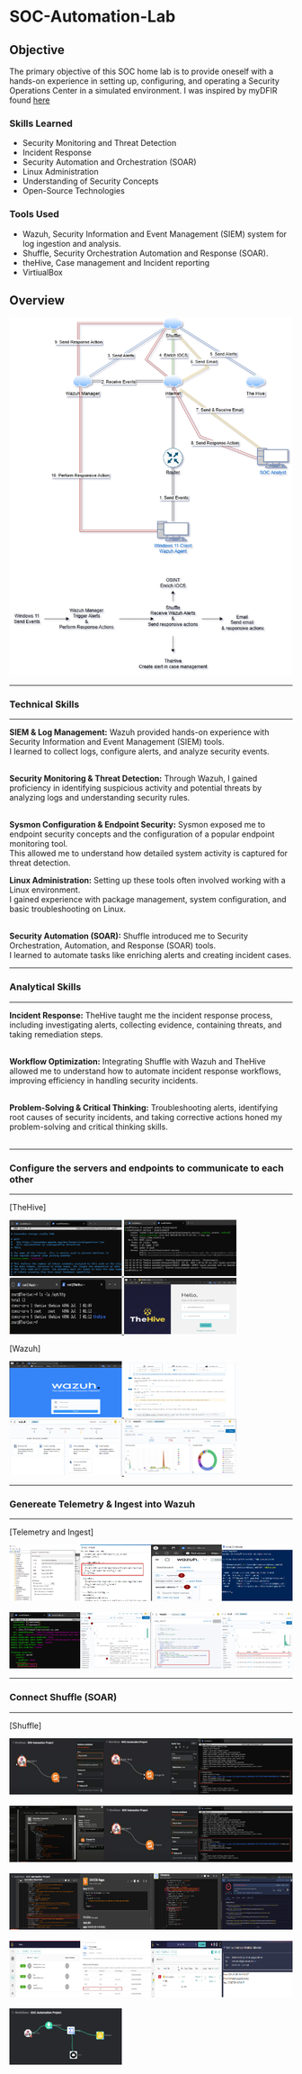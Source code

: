 # SOC-Automation-Lab

## Objective
The primary objective of this SOC home lab is to provide oneself with a hands-on experience in setting up, configuring, and operating a Security Operations Center in a simulated environment.
I was inspired by myDFIR found [here](https://www.youtube.com/watch?v=XR3eamn8ydQ&ab_channel=MyDFIR)

### Skills Learned

- Security Monitoring and Threat Detection
- Incident Response
- Security Automation and Orchestration (SOAR)
- Linux Administration
- Understanding of Security Concepts
- Open-Source Technologies
  
### Tools Used

- Wazuh, Security Information and Event Management (SIEM) system for log ingestion and analysis.
- Shuffle, Security Orchestration Automation and Response (SOAR).
- theHive, Case management and Incident reporting
- VirtiualBox

## Overview

<img src="https://github.com/klipodu/SOC-Automation-Lab/blob/main/SOC-Automation-Project-Wrokflow.png?raw=true" alt="Image Alt">

-----------------------------------------
### Technical Skills
-----------------------------------------

**SIEM & Log Management:** Wazuh provided hands-on experience with Security Information and Event Management (SIEM) tools. <br>
I learned to collect logs, configure alerts, and analyze security events.
<br><br>

**Security Monitoring & Threat Detection:** Through Wazuh, I gained proficiency in identifying suspicious activity and potential threats by analyzing logs and understanding security rules.
<br><br>

**Sysmon Configuration & Endpoint Security:** Sysmon exposed me to endpoint security concepts and the configuration of a popular endpoint monitoring tool.<br>
This allowed me to understand how detailed system activity is captured for threat detection.
<br>

**Linux Administration:** Setting up these tools often involved working with a Linux environment.<br>
I gained experience with package management, system configuration, and basic troubleshooting on Linux.
<br><br>

**Security Automation (SOAR):** Shuffle introduced me to Security Orchestration, Automation, and Response (SOAR) tools.<br>
I learned to automate tasks like enriching alerts and creating incident cases.

-----------------------------------------
### Analytical Skills
-----------------------------------------

**Incident Response:** TheHive taught me the incident response process, including investigating alerts, collecting evidence, containing threats, and taking remediation steps.
<br><br>

**Workflow Optimization:** Integrating Shuffle with Wazuh and TheHive allowed me to understand how to automate incident response workflows, improving efficiency in handling security incidents.
<br><br>

**Problem-Solving & Critical Thinking:** Troubleshooting alerts, identifying root causes of security incidents, and taking corrective actions honed my problem-solving and critical thinking skills.
<br><br>


-----------------------------------------
### Configure the servers and endpoints to communicate to each other
-----------------------------------------

[TheHive]

<a href="https://github.com/klipodu/SOC-Automation-Lab/blob/main/TheHive-Configure-Cassandra.png?raw=true">
    <img src="https://github.com/klipodu/SOC-Automation-Lab/blob/main/TheHive-Configure-Cassandra.png?raw=true" alt="Image Alt" width="200" height="100">
</a>

<a href="https://github.com/klipodu/SOC-Automation-Lab/blob/main/TheHive-Configure-ElasticSearch.png?raw=true">
    <img src="https://github.com/klipodu/SOC-Automation-Lab/blob/main/TheHive-Configure-ElasticSearch.png?raw=true" alt="Image Alt" width="200" height="100">
</a>

<a href="https://github.com/klipodu/SOC-Automation-Lab/blob/main/TheHive-Configure-Permissions.png?raw=true">
    <img src="https://github.com/klipodu/SOC-Automation-Lab/blob/main/TheHive-Configure-Permissions.png?raw=true" alt="Image Alt" width="200" height="100">
</a>

<a href="https://github.com/klipodu/SOC-Automation-Lab/blob/main/TheHive-Configure-Login.png?raw=true">
    <img src="https://github.com/klipodu/SOC-Automation-Lab/blob/main/TheHive-Configure-Login.png?raw=true" alt="Image Alt" width="200" height="100">
</a>


[Wazuh]

<a href="https://github.com/klipodu/SOC-Automation-Lab/blob/main/Wazuh-Configure-Login.png?raw=true">
    <img src="https://github.com/klipodu/SOC-Automation-Lab/blob/main/Wazuh-Configure-Login.png?raw=true" alt="Image Alt" width="200" height="100">
</a>

<a href="https://github.com/klipodu/SOC-Automation-Lab/blob/main/Wazuh-Add-Agent.png?raw=true">
    <img src="https://github.com/klipodu/SOC-Automation-Lab/blob/main/Wazuh-Add-Agent.png?raw=true" alt="Image Alt" width="200" height="100">
</a>

<a href="https://github.com/klipodu/SOC-Automation-Lab/blob/main/Wazuh-Dashboard-Home.png?raw=true">
    <img src="https://github.com/klipodu/SOC-Automation-Lab/blob/main/Wazuh-Dashboard-Home.png?raw=true" alt="Image Alt" width="200" height="100">
</a>

<a href="https://github.com/klipodu/SOC-Automation-Lab/blob/main/Wazuh-Dashboard.png?raw=true">
    <img src="https://github.com/klipodu/SOC-Automation-Lab/blob/main/Wazuh-Dashboard.png?raw=true" alt="Image Alt" width="200" height="100">
</a>



-----------------------------------------
### Genereate Telemetry & Ingest into Wazuh
-----------------------------------------

[Telemetry and Ingest]

<div style="display: flex; justify-content: space-around;">
     <a href="https://github.com/klipodu/SOC-Automation-Lab/blob/main/VirtualBox-Windows10-Sysmon.png?raw=true">
          <img src="https://github.com/klipodu/SOC-Automation-Lab/blob/main/VirtualBox-Windows10-Sysmon.png?raw=true" alt="Image Alt" width="200" height="100">
        </a>
     <a href="https://github.com/klipodu/SOC-Automation-Lab/blob/main/VirtualBox-Windows10-Ossec.png?raw=true">
          <img src="https://github.com/klipodu/SOC-Automation-Lab/blob/main/VirtualBox-Windows10-Ossec.png?raw=true" alt="Image Alt" width="200" height="100">
        </a>
     <a href="https://github.com/klipodu/SOC-Automation-Lab/blob/main/Wazuh-Events-Sysmon.png?raw=true">
          <img src="https://github.com/klipodu/SOC-Automation-Lab/blob/main/Wazuh-Events-Sysmon.png?raw=true" alt="Image Alt" width="200" height="100">
        </a>
      <a href="https://github.com/klipodu/SOC-Automation-Lab/blob/main/VirtualBox-Windows10-Mimikatz.png?raw=true">
           <img src="https://github.com/klipodu/SOC-Automation-Lab/blob/main/VirtualBox-Windows10-Mimikatz.png?raw=true" alt="Image Alt" width="200" height="100">
        </a>
</div>
<br>

<div style="display: flex; justify-content: space-around;">
      <a href="https://github.com/klipodu/SOC-Automation-Lab/blob/main/Wazuh-Filebeats.png?raw=true">
          <img src="https://github.com/klipodu/SOC-Automation-Lab/blob/main/Wazuh-Filebeats.png?raw=true" alt="Image Alt" width="200" height="100">
        </a>
      <a href="https://github.com/klipodu/SOC-Automation-Lab/blob/main/Wazuh-Telemetry-Mimikatz.png?raw=true">
           <img src="https://github.com/klipodu/SOC-Automation-Lab/blob/main/Wazuh-Telemetry-Mimikatz.png?raw=true" alt="Image Alt" width="200" height="100">
        </a>
     <a href="https://github.com/klipodu/SOC-Automation-Lab/blob/main/Wazuh-Telemetry-Custom-Rule.png?raw=true">
           <img src="https://github.com/klipodu/SOC-Automation-Lab/blob/main/Wazuh-Telemetry-Custom-Rule.png?raw=true" alt="Image Alt" width="200" height="100">
        </a>
     <a href="https://github.com/klipodu/SOC-Automation-Lab/blob/main/Wazuh-Telemetry-Custom-Rule-Trigger.png?raw=true">
            <img src="https://github.com/klipodu/SOC-Automation-Lab/blob/main/Wazuh-Telemetry-Custom-Rule-Trigger.png?raw=true" alt="Image Alt" width="200" height="100">
         </a>
  </div>

-----------------------------------------
### Connect Shuffle (SOAR)
-----------------------------------------

[Shuffle]

<div style="display: flex; justify-content: space-around;">
     <a href="https://github.com/klipodu/SOC-Automation-Lab/blob/main/Shuffle-Webhook.png?raw=true">
          <img src="https://github.com/klipodu/SOC-Automation-Lab/blob/main/Shuffle-Webhook.png?raw=true" alt="Image Alt" width="200" height="100">
        </a>
     <a href="https://github.com/klipodu/SOC-Automation-Lab/blob/main/Shuffle-ChangeMe.png?raw=true">
          <img src="https://github.com/klipodu/SOC-Automation-Lab/blob/main/Shuffle-ChangeMe.png?raw=true" alt="Image Alt" width="200" height="100">
        </a>
      <a href="https://github.com/klipodu/SOC-Automation-Lab/blob/main/Shuffle-Webhook-URL.png?raw=true">
          <img src="https://github.com/klipodu/SOC-Automation-Lab/blob/main/Shuffle-Webhook-URL.png?raw=true" alt="Image Alt" width="200" height="100">
        </a>
</div>
<br>
<div style="display: flex; justify-content: space-around;">
       <a href="https://github.com/klipodu/SOC-Automation-Lab/blob/main/Shuffle-Webhook-Execution.png?raw=true">
             <img src="https://github.com/klipodu/SOC-Automation-Lab/blob/main/Shuffle-Webhook-Execution.png?raw=true" alt="Image Alt" width="200" height="100">
          </a>
       <a href="https://github.com/klipodu/SOC-Automation-Lab/blob/main/Shuffle-Webhook.png?raw=true">
            <img src="https://github.com/klipodu/SOC-Automation-Lab/blob/main/Shuffle-Webhook.png?raw=true" alt="Image Alt" width="200" height="100">
          </a>
       <a href="https://github.com/klipodu/SOC-Automation-Lab/blob/main/Shuffle-Webhook-URL.png?raw=true">
           <img src="https://github.com/klipodu/SOC-Automation-Lab/blob/main/Shuffle-Webhook-URL.png?raw=true" alt="Image Alt" width="200" height="100">
          </a>
</div>
<br>
<div style="display: flex; justify-content: space-around;">
       <a href="https://github.com/klipodu/SOC-Automation-Lab/blob/main/Shuffle-Webhook-Hash.png?raw=true">
             <img src="https://github.com/klipodu/SOC-Automation-Lab/blob/main/Shuffle-Webhook-Hash.png?raw=true" alt="Image Alt" width="200" height="100">
          </a>
       <a href="https://github.com/klipodu/SOC-Automation-Lab/blob/main/Shuffle-Regex.png?raw=true">
           <img src="https://github.com/klipodu/SOC-Automation-Lab/blob/main/Shuffle-Regex.png?raw=true" alt="Image Alt" width="200" height="100">
          </a>
       <a href="https://github.com/klipodu/SOC-Automation-Lab/blob/main/Shuffle-VirusTotal.png?raw=true">
             <img src="https://github.com/klipodu/SOC-Automation-Lab/blob/main/Shuffle-VirusTotal.png?raw=true" alt="Image Alt" width="200" height="100">
          </a>
       <a href="https://github.com/klipodu/SOC-Automation-Lab/blob/main/Shuffle-VirusTotal-Web.png?raw=true">
              <img src="https://github.com/klipodu/SOC-Automation-Lab/blob/main/Shuffle-VirusTotal-Web.png?raw=true" alt="Image Alt" width="200" height="100">
          </a>
</div>
<br>
<div style="display: flex; justify-content: space-around;">
          <a href="https://github.com/klipodu/SOC-Automation-Lab/blob/main/TheHive-User-Accounts.png?raw=true">
                <img src="https://github.com/klipodu/SOC-Automation-Lab/blob/main/TheHive-User-Accounts.png?raw=true" alt="Image Alt" width="200" height="100">
              </a>
          <a href="https://github.com/klipodu/SOC-Automation-Lab/blob/main/Firewall-Rules-TheHive.png?raw=true">
                <img src="https://github.com/klipodu/SOC-Automation-Lab/blob/main/Firewall-Rules-TheHive.png?raw=true" alt="Image Alt" width="200" height="100">
              </a>
          <a href="https://github.com/klipodu/SOC-Automation-Lab/blob/main/TheHive-Alert.png?raw=true">
                 <img src="https://github.com/klipodu/SOC-Automation-Lab/blob/main/TheHive-Alert.png?raw=true" alt="Image Alt" width="200" height="100">
              </a>
          <a href="https://github.com/klipodu/SOC-Automation-Lab/blob/main/SquareX-Email.png?raw=true">
                  <img src="https://github.com/klipodu/SOC-Automation-Lab/blob/main/SquareX-Email.png?raw=true" alt="Image Alt" width="200" height="100">
              </a>
</div>
<br>
   <a href="https://github.com/klipodu/SOC-Automation-Lab/blob/main/Shuffle-Workflow.png?raw=true">
          <img src="https://github.com/klipodu/SOC-Automation-Lab/blob/main/Shuffle-Workflow.png?raw=true" alt="Image Alt" width="200" height="100">
      </a>

